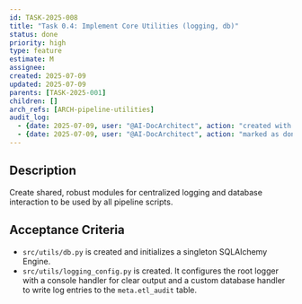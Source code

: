 ```yaml
---
id: TASK-2025-008
title: "Task 0.4: Implement Core Utilities (logging, db)"
status: done
priority: high
type: feature
estimate: M
assignee: 
created: 2025-07-09
updated: 2025-07-09
parents: [TASK-2025-001]
children: []
arch_refs: [ARCH-pipeline-utilities]
audit_log:
  - {date: 2025-07-09, user: "@AI-DocArchitect", action: "created with status backlog"}
  - {date: 2025-07-09, user: "@AI-DocArchitect", action: "marked as done (db.py and logging file exist)"}
---
```

## Description
Create shared, robust modules for centralized logging and database interaction to be used by all pipeline scripts.

## Acceptance Criteria
- `src/utils/db.py` is created and initializes a singleton SQLAlchemy Engine.
- `src/utils/logging_config.py` is created. It configures the root logger with a console handler for clear output and a custom database handler to write log entries to the `meta.etl_audit` table. 